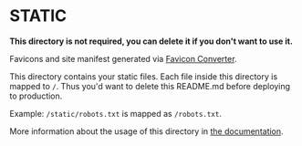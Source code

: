 # STATIC

**This directory is not required, you can delete it if you don't want to use it.**

Favicons and site manifest generated via [Favicon Converter](https://favicon.io/favicon-converter/).

This directory contains your static files.
Each file inside this directory is mapped to `/`.
Thus you'd want to delete this README.md before deploying to production.

Example: `/static/robots.txt` is mapped as `/robots.txt`.

More information about the usage of this directory in [the documentation](https://nuxtjs.org/guide/assets#static).
